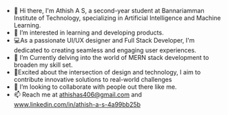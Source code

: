 - 👋 Hi there, I'm Athish A S, a second-year student at Bannariamman Institute of Technology, specializing in Artificial Intelligence and Machine Learning.
- 👀 I’m interested in learning and developing products.
- 💻As a passionate UI/UX designer and Full Stack Developer, I'm dedicated to creating seamless and engaging user experiences.
- 🌱 I’m Currently delving into the world of MERN stack development to broaden my skill set.
- 🚀Excited about the intersection of design and technology, I aim to contribute innovative solutions to real-world challenges
- 💞️ I’m looking to collaborate with people out there like me.
- 📫 Reach me at athishas406@gmail.com and www.linkedin.com/in/athish-a-s-4a99bb25b

<!---
Athi2004/Athi2004 is a ✨ special ✨ repository because its `README.md` (this file) appears on your GitHub profile.
You can click the Preview link to take a look at your changes.
--->
